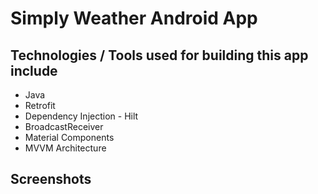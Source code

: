 # Simply Weather Android App

## Technologies / Tools used for building this app include
- Java
- Retrofit
- Dependency Injection - Hilt
- BroadcastReceiver
- Material Components
- MVVM Architecture

## Screenshots


